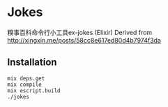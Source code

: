 # Jokes

糗事百科命令行小工具ex-jokes (Elixir)
Derived from http://xingxin.me/posts/58cc8e617ed80d4b7974f3da

## Installation

```
mix deps.get
mix compile
mix escript.build
./jokes
```

